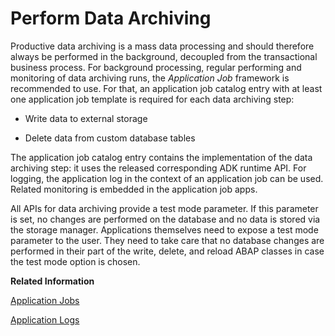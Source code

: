 <!-- loio894f952e29d94a089c1638c2c8c692e3 -->

# Perform Data Archiving

Productive data archiving is a mass data processing and should therefore always be performed in the background, decoupled from the transactional business process. For background processing, regular performing and monitoring of data archiving runs, the *Application Job* framework is recommended to use. For that, an application job catalog entry with at least one application job template is required for each data archiving step:

-   Write data to external storage

-   Delete data from custom database tables


The application job catalog entry contains the implementation of the data archiving step: it uses the released corresponding ADK runtime API. For logging, the application log in the context of an application job can be used. Related monitoring is embedded in the application job apps.

All APIs for data archiving provide a test mode parameter. If this parameter is set, no changes are performed on the database and no data is stored via the storage manager. Applications themselves need to expose a test mode parameter to the user. They need to take care that no database changes are performed in their part of the write, delete, and reload ABAP classes in case the test mode option is chosen.

**Related Information**  


[Application Jobs](application-jobs-0837d1e.md)

[Application Logs](application-logs-091bec9.md "You can use the Application Logs to display and check if any errors occurred during runtime.")


